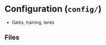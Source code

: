 # Configuration (`config/`)

- Gates, training, lanes

## Files
<!-- TODO: Codex: enumerate files and meanings -->
